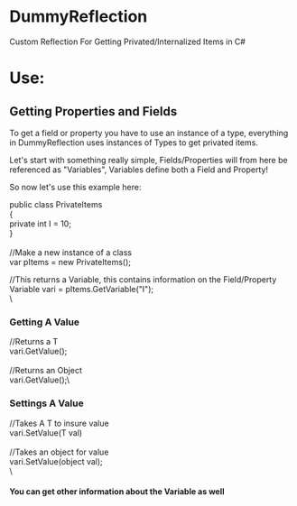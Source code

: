 # DummyReflection
Custom Reflection For Getting Privated/Internalized Items in C#

# Use:

## Getting Properties and Fields

To get a field or property you have to use an instance of a type, everything in DummyReflection uses instances of Types to get privated items.

Let's start with something really simple, Fields/Properties will from here be referenced as "Variables", Variables define both a Field and Property!

So now let's use this example here:

public class PrivateItems\
{\
   private int I = 10;\
}\
\
//Make a new instance of a class\
var pItems = new PrivateItems();

//This returns a Variable, this contains information on the Field/Property\
Variable vari = pItems.GetVariable("I");\
\
### Getting A Value

//Returns a T\
vari.GetValue<T>();\
\
//Returns an Object\
vari.GetValue();\

### Settings A Value
//Takes A T to insure value\
vari.SetValue<T>(T val)\
\
//Takes an object for value\
vari.SetValue(object val);\
\
#### You can get other information about the Variable as well
